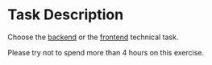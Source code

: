 # Task Description

Choose the [backend](backend/README.md) or the [frontend](frontend/README.md) technical task.

Please try not to spend more than 4 hours on this exercise.
